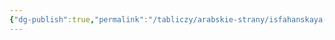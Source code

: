 ```yaml
---
{"dg-publish":true,"permalink":"/tabliczy/arabskie-strany/isfahanskaya-shkola/","dgPassFrontmatter":true}
---
```




